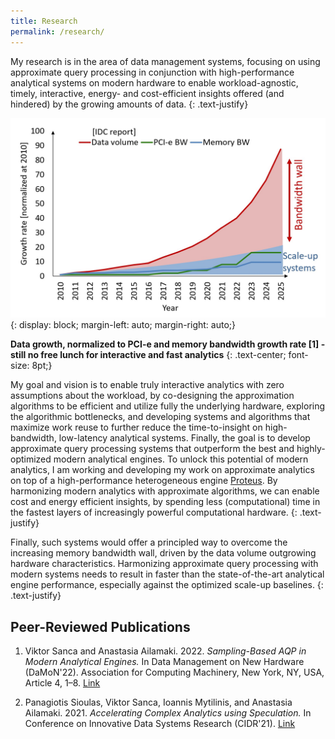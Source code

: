 ```yaml
---
title: Research
permalink: /research/
---
```

My research is in the area of data management systems, focusing on using approximate query processing in conjunction with high-performance analytical systems on modern hardware to enable workload-agnostic, timely, interactive, energy- and cost-efficient insights offered (and hindered) by the growing amounts of data.
{: .text-justify}

![Data and Hardware Trends](/assets/images/data_hw_trends.jpg)
{: display: block; margin-left: auto; margin-right: auto;}

**Data growth, normalized to PCI-e and memory bandwidth growth rate \[1\] - still no free lunch for interactive and fast analytics**
{: .text-center; font-size: 8pt;}

My goal and vision is to enable truly interactive analytics with zero assumptions about the workload, by co-designing the approximation algorithms to be efficient and utilize fully the underlying hardware, exploring the algorithmic bottlenecks, and developing systems and algorithms that maximize work reuse to further reduce the time-to-insight on high-bandwidth, low-latency analytical systems. Finally, the goal is to develop approximate query processing systems that outperform the best and highly-optimized modern analytical engines. To unlock this potential of modern analytics, I am working and developing my work on approximate analytics on top of a high-performance heterogeneous engine [Proteus](www.proteusdb.com). By harmonizing modern analytics with approximate algorithms, we can enable cost and energy efficient insights, by spending less (computational) time in the fastest layers of increasingly powerful computational hardware. 
{: .text-justify}

Finally, such systems would offer a principled way to overcome the increasing memory bandwidth wall, driven by the data volume outgrowing hardware characteristics. Harmonizing approximate query processing with modern systems needs to result in faster than the state-of-the-art analytical engine performance, especially against the optimized scale-up baselines.
{: .text-justify}

## Peer-Reviewed Publications 

1. Viktor Sanca and Anastasia Ailamaki. 2022. *Sampling-Based AQP in Modern Analytical Engines.* In Data Management on New Hardware (DaMoN'22). Association for Computing Machinery, New York, NY, USA, Article 4, 1–8. [Link](https://doi.org/10.1145/3533737.3535095)

2. Panagiotis Sioulas, Viktor Sanca, Ioannis Mytilinis, and Anastasia Ailamaki. 2021. *Accelerating Complex Analytics using Speculation.* In Conference on Innovative Data Systems Research (CIDR'21). [Link](https://www.cidrdb.org/cidr2021/papers/cidr2021_paper03.pdf)

